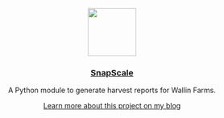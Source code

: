 <p align="center">
  <a href="https://wallinfarms.us">
    <img src="https://wallinfarms.us/amoled/ss-icon.svg" height="96">
    <h3 align="center">SnapScale</h3>
  </a>
</p>

<p align="center">A Python module to generate harvest reports for Wallin Farms.</p>
<a href="https://blog.kalenwallin.com/wallin-farms"><p align="center">Learn more about this project on my blog</p></a>
